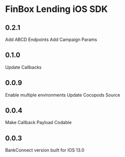 #  FinBox Lending iOS SDK

## 0.2.1

Add ABCD Endpoints
Add Campaign Params


## 0.1.0

Update Callbacks


## 0.0.9

Enable multiple environments
Update Cocopods Source


## 0.0.4

Make Callback Payload Codable


## 0.0.3

BankConnect version built for IOS 13.0

